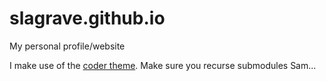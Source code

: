 # slagrave.github.io

My personal profile/website

I make use of the [coder theme](https://themes.gohugo.io/themes/hugo-coder/). Make sure you recurse submodules Sam...
